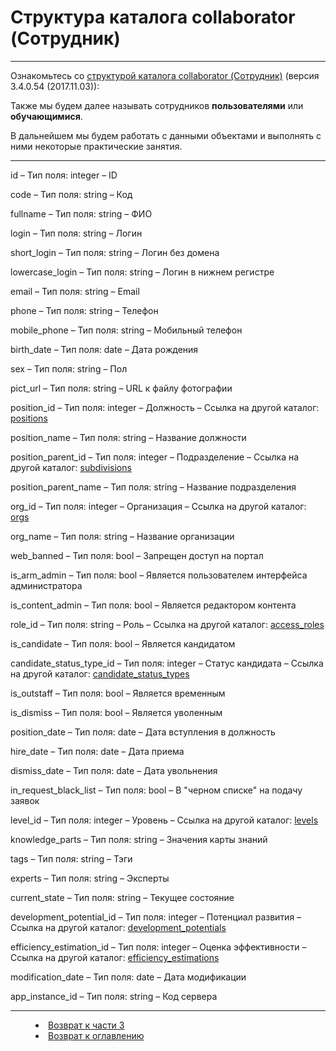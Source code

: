# Структура каталога collaborator (Сотрудник)


***

Ознакомьтесь со [структурой каталога collaborator (Сотрудник)](http://news.websoft.ru/view_doc.html?mode=catalogs&catalog=collaborator) (версия 3.4.0.54 (2017.11.03)):

Также мы будем далее называть сотрудников **пользователями** или **обучающимися**.

В дальнейшем мы будем работать с данными объектами и выполнять с ними некоторые практические занятия.

---

id – Тип поля: integer – ID

code – Тип поля: string – Код

fullname – Тип поля: string – ФИО

login – Тип поля: string – Логин

short_login – Тип поля: string – Логин без домена

lowercase_login – Тип поля: string – Логин в нижнем регистре

email – Тип поля: string – Email

phone – Тип поля: string – Телефон

mobile_phone – Тип поля: string – Мобильный телефон

birth_date – Тип поля: date – Дата рождения

sex – Тип поля: string – Пол

pict_url – Тип поля: string – URL к файлу фотографии

position_id – Тип поля: integer – Должность – Ссылка на другой каталог: [positions](http://news.websoft.ru/view_doc.html?mode=catalogs&catalog=position)

position_name – Тип поля: string – Название должности

position_parent_id – Тип поля: integer – Подразделение – Ссылка на другой каталог: [subdivisions](http://news.websoft.ru/view_doc.html?mode=catalogs&catalog=subdivision)

position_parent_name – Тип поля: string – Название подразделения

org_id – Тип поля: integer – Организация – Ссылка на другой каталог: [orgs](http://news.websoft.ru/view_doc.html?mode=catalogs&catalog=org)

org_name – Тип поля: string – Название организации

web_banned – Тип поля: bool – Запрещен доступ на портал

is_arm_admin – Тип поля: bool – Является пользователем интерфейса администратора

is_content_admin – Тип поля: bool – Является редактором контента

role_id – Тип поля: string – Роль – Ссылка на другой каталог: [access_roles](http://news.websoft.ru/view_doc.html?mode=catalogs&catalog=access_role)

is_candidate – Тип поля: bool – Является кандидатом

candidate_status_type_id – Тип поля: integer – Статус кандидата – Ссылка на другой каталог: [candidate_status_types](http://news.websoft.ru/view_doc.html?mode=catalogs&catalog=candidate_status_type)

is_outstaff – Тип поля: bool – Является временным

is_dismiss – Тип поля: bool – Является уволенным

position_date – Тип поля: date – Дата вступления в должность

hire_date – Тип поля: date – Дата приема

dismiss_date – Тип поля: date – Дата увольнения

in_request_black_list – Тип поля: bool – В "черном списке" на подачу заявок

level_id – Тип поля: integer – Уровень – Ссылка на другой каталог: [levels](http://news.websoft.ru/view_doc.html?mode=catalogs&catalog=level)

knowledge_parts – Тип поля: string – Значения карты знаний

tags – Тип поля: string – Тэги

experts – Тип поля: string – Эксперты

current_state – Тип поля: string – Текущее состояние

development_potential_id – Тип поля: integer – Потенциал развития – Ссылка на другой каталог: [development_potentials](http://news.websoft.ru/view_doc.html?mode=catalogs&catalog=development_potential)

efficiency_estimation_id – Тип поля: integer – Оценка эффективности – Ссылка на другой каталог: [efficiency_estimations](http://news.websoft.ru/view_doc.html?mode=catalogs&catalog=efficiency_estimation)

modification_date – Тип поля: date – Дата модификации

app_instance_id – Тип поля: string – Код сервера 




***
<dd><li> <a href="3_object_model.md"> Возврат к части 3</a></dd>
<dd><li> <a href="README.md"> Возврат к оглавлению</a></dd>
